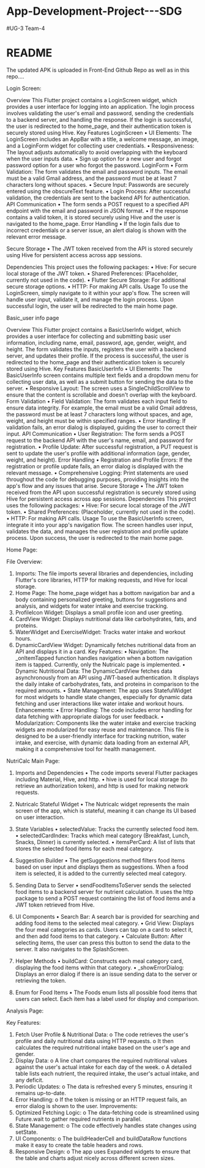 # App-Development-Project---SDG

#UG-3 Team-4
# README

The updated APK is uploaded in Front-End Github Repo as well as in this repo....

Login Screen:

Overview
This Flutter project contains a LoginScreen widget, which provides a user interface for logging into an application. The login process involves validating the user's email and password, sending the credentials to a backend server, and handling the response. If the login is successful, the user is redirected to the home_page, and their authentication token is securely stored using Hive.
Key Features
LoginScreen
•	UI Elements: The LoginScreen includes an AppBar with a title, a welcome message, an image, and a LoginForm widget for collecting user credentials.
•	Responsiveness: The layout adjusts automatically to avoid overlapping with the keyboard when the user inputs data.
•	Sign up option for a new user and forgot password option for a user who forgot the password. 
LoginForm
•	Form Validation: The form validates the email and password inputs. The email must be a valid Gmail address, and the password must be at least 7 characters long without spaces.
•	Secure Input: Passwords are securely entered using the obscureText feature.
•	Login Process: After successful validation, the credentials are sent to the backend API for authentication.
API Communication
•	The form sends a POST request to a specified API endpoint with the email and password in JSON format.
•	If the response contains a valid token, it is stored securely using Hive and the user is navigated to the home_page.
Error Handling
•	If the login fails due to incorrect credentials or a server issue, an alert dialog is shown with the relevant error message.

Secure Storage
•	The JWT token received from the API is stored securely using Hive for persistent access across app sessions.

Dependencies
This project uses the following packages:
•	Hive: For secure local storage of the JWT token.
•	Shared Preferences: (Placeholder, currently not used in the code).
•	Flutter Secure Storage: For additional secure storage options.
•	HTTP: For making API calls.
Usage
To use the LoginScreen, simply navigate to it within your app's flow. The screen will handle user input, validate it, and manage the login process. Upon successful login, the user will be redirected to the main home page.

Basic_user info page

Overview
This Flutter project contains a BasicUserInfo widget, which provides a user interface for collecting and submitting basic user information, including name, email, password, age, gender, weight, and height. The form validates the inputs, registers the user with a backend server, and updates their profile. If the process is successful, the user is redirected to the home_page and their authentication token is securely stored using Hive.
Key Features
BasicUserInfo
•	UI Elements: The BasicUserInfo screen contains multiple text fields and a dropdown menu for collecting user data, as well as a submit button for sending the data to the server.
•	Responsive Layout: The screen uses a SingleChildScrollView to ensure that the content is scrollable and doesn't overlap with the keyboard.
Form Validation
•	Field Validation: The form validates each input field to ensure data integrity. For example, the email must be a valid Gmail address, the password must be at least 7 characters long without spaces, and age, weight, and height must be within specified ranges.
•	Error Handling: If validation fails, an error dialog is displayed, guiding the user to correct their input.
API Communication
•	User Registration: The form sends a POST request to the backend API with the user's name, email, and password for registration.
•	Profile Update: After successful registration, a PUT request is sent to update the user's profile with additional information (age, gender, weight, and height).
Error Handling
•	Registration and Profile Errors: If the registration or profile update fails, an error dialog is displayed with the relevant message.
•	Comprehensive Logging: Print statements are used throughout the code for debugging purposes, providing insights into the app's flow and any issues that arise.
Secure Storage
•	The JWT token received from the API upon successful registration is securely stored using Hive for persistent access across app sessions.
Dependencies
This project uses the following packages:
•	Hive: For secure local storage of the JWT token.
•	Shared Preferences: (Placeholder, currently not used in the code).
•	HTTP: For making API calls.
Usage
To use the BasicUserInfo screen, integrate it into your app's navigation flow. The screen handles user input, validates the data, and manages the user registration and profile update process. Upon success, the user is redirected to the main home page.

Home Page:

File Overview:
1.	Imports: The file imports several libraries and dependencies, including Flutter's core libraries, HTTP for making requests, and Hive for local storage.
2.	Home Page: The home_page widget has a bottom navigation bar and a body containing personalized greeting, buttons for suggestions and analysis, and widgets for water intake and exercise tracking.
3.	ProfileIcon Widget: Displays a small profile icon and user greeting.
4.	CardView Widget: Displays nutritional data like carbohydrates, fats, and proteins.
5.	WaterWidget and ExerciseWidget: Tracks water intake and workout hours.
6.	DynamicCardView Widget: Dynamically fetches nutritional data from an API and displays it in a card.
Key Features:
•	Navigation: The _onItemTapped function handles navigation when a bottom navigation item is tapped. Currently, only the Nutricalc page is implemented.
•	Dynamic Nutritional Data: The DynamicCardView fetches data asynchronously from an API using JWT-based authentication. It displays the daily intake of carbohydrates, fats, and proteins in comparison to the required amounts.
•	State Management: The app uses StatefulWidget for most widgets to handle state changes, especially for dynamic data fetching and user interactions like water intake and workout hours.
Enhancements:
•	Error Handling: The code includes error handling for data fetching with appropriate dialogs for user feedback.
•	Modularization: Components like the water intake and exercise tracking widgets are modularized for easy reuse and maintenance.
This file is designed to be a user-friendly interface for tracking nutrition, water intake, and exercise, with dynamic data loading from an external API, making it a comprehensive tool for health management.

NutriCalc Main Page:

1. Imports and Dependencies
•	The code imports several Flutter packages including Material, Hive, and http.
•	hive is used for local storage (to retrieve an authorization token), and http is used for making network requests.


2. Nutricalc Stateful Widget
•	The Nutricalc widget represents the main screen of the app, which is stateful, meaning it can change its UI based on user interaction.
3. State Variables
•	selectedValue: Tracks the currently selected food item.
•	selectedCardIndex: Tracks which meal category (Breakfast, Lunch, Snacks, Dinner) is currently selected.
•	itemsPerCard: A list of lists that stores the selected food items for each meal category.
4. Suggestion Builder
•	The getSuggestions method filters food items based on user input and displays them as suggestions. When a food item is selected, it is added to the currently selected meal category.
5. Sending Data to Server
•	sendFoodItemsToServer sends the selected food items to a backend server for nutrient calculation. It uses the http package to send a POST request containing the list of food items and a JWT token retrieved from Hive.
6. UI Components
•	Search Bar: A search bar is provided for searching and adding food items to the selected meal category.
•	Grid View: Displays the four meal categories as cards. Users can tap on a card to select it, and then add food items to that category.
•	Calculate Button: After selecting items, the user can press this button to send the data to the server. It also navigates to the SplashScreen.
7. Helper Methods
•	buildCard: Constructs each meal category card, displaying the food items within that category.
•	_showErrorDialog: Displays an error dialog if there is an issue sending data to the server or retrieving the token.
8. Enum for Food Items
•	The Foods enum lists all possible food items that users can select. Each item has a label used for display and comparison.

Analysis Page:

Key Features:
1.	Fetch User Profile & Nutritional Data:
o	The code retrieves the user's profile and daily nutritional data using HTTP requests.
o	It then calculates the required nutritional intake based on the user's age and gender.
2.	Display Data:
o	A line chart compares the required nutritional values against the user's actual intake for each day of the week.
o	A detailed table lists each nutrient, the required intake, the user's actual intake, and any deficit.
3.	Periodic Updates:
o	The data is refreshed every 5 minutes, ensuring it remains up-to-date.
4.	Error Handling:
o	If the token is missing or an HTTP request fails, an error dialog is shown to the user.
Improvements:
1.	Optimized Fetching Logic:
o	The data-fetching code is streamlined using Future.wait to gather required nutrients in parallel.
2.	State Management:
o	The code effectively handles state changes using setState.
3.	UI Components:
o	The buildHeaderCell and buildDataRow functions make it easy to create the table headers and rows.
4.	Responsive Design:
o	The app uses Expanded widgets to ensure that the table and charts adjust nicely across different screen sizes.

